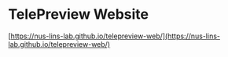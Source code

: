 # TelePreview Website
[https://nus-lins-lab.github.io/telepreview-web/](https://nus-lins-lab.github.io/telepreview-web/)
